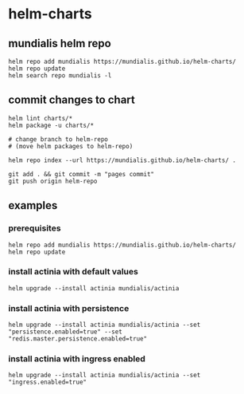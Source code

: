 # helm-charts

## mundialis helm repo

    helm repo add mundialis https://mundialis.github.io/helm-charts/
    helm repo update
    helm search repo mundialis -l

## commit changes to chart

    helm lint charts/*   
    helm package -u charts/*

    # change branch to helm-repo
    # (move helm packages to helm-repo)

    helm repo index --url https://mundialis.github.io/helm-charts/ .

    git add . && git commit -m "pages commit"
    git push origin helm-repo

## examples

### prerequisites
    helm repo add mundialis https://mundialis.github.io/helm-charts/
    helm repo update

### install actinia with default values
    helm upgrade --install actinia mundialis/actinia

### install actinia with persistence
    helm upgrade --install actinia mundialis/actinia --set "persistence.enabled=true" --set "redis.master.persistence.enabled=true"

### install actinia with ingress enabled
    helm upgrade --install actinia mundialis/actinia --set "ingress.enabled=true"

